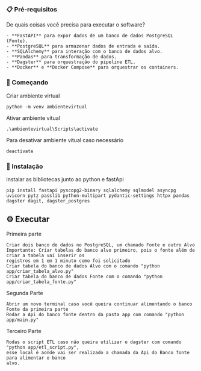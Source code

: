 ### 📋 Pré-requisitos
De quais coisas você precisa para executar o software?
```
- **FastAPI** para expor dados de um banco de dados PostgreSQL (Fonte).
- **PostgreSQL** para armazenar dados de entrada e saída.
- **SQLAlchemy** para interação com o banco de dados alvo.
- **Pandas** para transformação de dados.
- **Dagster** para orquestração do pipeline ETL.
- **Docker** e **Docker Compose** para orquestrar os containers.
```

### 🚀 Começando
Criar ambiente virtual
```
python -m venv ambientevirtual
```
Ativar ambiente vitual
```
.\ambientevirtual\Scripts\activate
```
Para desativar ambiente vitual caso necessário
```
deactivate
```
### 🔧 Instalação
instalar as bibliotecas junto ao python e fastApi 
```
pip install fastapi pyscopg2-binary sqlalchemy sqlmodel asyncpg uvicorn pytz passlib python-multipart pydantic-settings httpx pandas dagster dagit, dagster_postgres
```
## ⚙️ Executar
Primeira parte
```
Criar dois banco de dados no PostgreSQL, um chamado Fonte e outro Alvo
Importante: Criar tabelas do banco alvo primeiro, pois o fonte além de criar a tabela vai inserir os
registros em 1 em 1 minuto como foi solicitado 
Criar tabela do banco de dados Alvo com o comando "python app/criar_tabela_alvo.py" 
Criar tabela do banco de dados Fonte com o comando "python app/criar_tabela_fonte.py" 
```
Segunda Parte
```
Abrir um novo terminal caso você queira continuar alimentando o banco Fonte da primeira parte 
Rodar a Api do banco fonte dentro da pasta app com comando "python app/main.py"
```
Terceiro Parte 
```
Rodas o script ETL caso não queira utilizar o dagster com comando "python app/etl_script.py",
esse local é aonde vai ser realizado a chamada da Api do Banco fonte para alimentar o banco
alvo.
```








